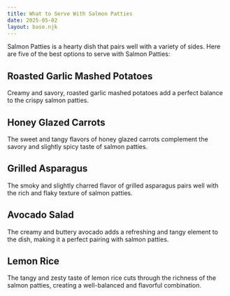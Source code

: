 ```yaml
---
title: What to Serve With Salmon Patties
date: 2025-05-02
layout: base.njk
---
```


Salmon Patties is a hearty dish that pairs well with a variety of sides. Here are five of the best options to serve with Salmon Patties:

## **Roasted Garlic Mashed Potatoes**
Creamy and savory, roasted garlic mashed potatoes add a perfect balance to the crispy salmon patties.

## **Honey Glazed Carrots**
The sweet and tangy flavors of honey glazed carrots complement the savory and slightly spicy taste of salmon patties.

## **Grilled Asparagus**
The smoky and slightly charred flavor of grilled asparagus pairs well with the rich and flaky texture of salmon patties.

## **Avocado Salad**
The creamy and buttery avocado adds a refreshing and tangy element to the dish, making it a perfect pairing with salmon patties.

## **Lemon Rice**
The tangy and zesty taste of lemon rice cuts through the richness of the salmon patties, creating a well-balanced and flavorful combination.